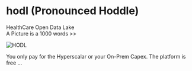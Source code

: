 # hodl (Pronounced Hoddle)
HealthCare Open Data Lake <BR>
A Picture is a 1000 words >> 


![HODL](https://github.com/user-attachments/assets/4aa2f766-6ab6-478b-ab22-662c1b77f1a6)

You only pay for the Hyperscalar or your On-Prem Capex.
The platform is free ...

